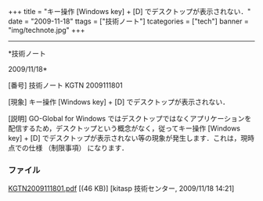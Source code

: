 ﻿+++
title = "キー操作 [Windows key] + [D] でデスクトップが表示されない．"
date = "2009-11-18"
ttags = ["技術ノート"]
tcategories = ["tech"]
banner = "img/technote.jpg"
+++

-----------------------------------------------------------------------------------------------------------------------------

*技術ノート

2009/11/18*


[番号]
技術ノート KGTN 2009111801

[現象]
キー操作 [Windows key] + [D] でデスクトップが表示されない．

[説明]
GO-Global for Windows
ではデスクトップではなくアプリケーションを配信するため，デスクトップという概念がなく，従ってキー操作
[Windows key] + [D]
でデスクトップが表示されない等の現象が発生します．これは，現時点での仕様
（制限事項） になります．


### ファイル

 
 


[KGTN2009111801.pdf](http://techreport.kitasp.net/attachments/download/35/KGTN2009111801.pdf)
 [(46 KB)] [kitasp 技術センター, 2009/11/18
14:21]


 


 

